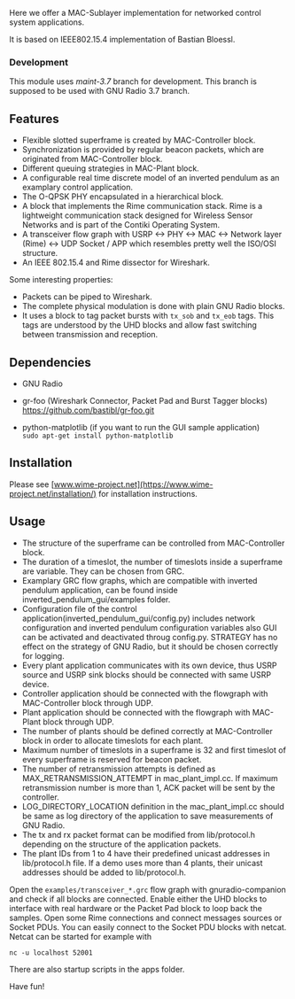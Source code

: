Here we offer a MAC-Sublayer implementation for networked control system applications. 

It is based on IEEE802.15.4 implementation of Bastian Bloessl.

### Development

This module uses *maint-3.7* branch for development. This branch is supposed to be used with GNU Radio 3.7 branch.


## Features

- Flexible slotted superframe is created by MAC-Controller block.
- Synchronization is provided by regular beacon packets, which are originated from MAC-Controller block.
- Different queuing strategies in MAC-Plant block.
- A configurable real time discrete model of an inverted pendulum as an examplary control application.
- The O-QPSK PHY encapsulated in a hierarchical block.
- A block that implements the Rime communication stack. Rime is a lightweight
  communication stack designed for Wireless Sensor Networks and is part of the
  Contiki Operating System.
- A transceiver flow graph with USRP <-> PHY <-> MAC <-> Network layer (Rime)
  <-> UDP Socket / APP which resembles pretty well the ISO/OSI structure.
- An IEEE 802.15.4 and Rime dissector for Wireshark.

Some interesting properties:
- Packets can be piped to Wireshark.
- The complete physical modulation is done with plain GNU Radio blocks.
- It uses a block to tag packet bursts with `tx_sob` and `tx_eob` tags. This
  tags are understood by the UHD blocks and allow fast switching between
  transmission and reception.

## Dependencies

- GNU Radio

- gr-foo (Wireshark Connector, Packet Pad and Burst Tagger blocks) <br>
  https://github.com/bastibl/gr-foo.git

- python-matplotlib (if you want to run the GUI sample application) <br>
  `sudo apt-get install python-matplotlib`


## Installation

Please see [www.wime-project.net](https://www.wime-project.net/installation/)
for installation instructions.

## Usage

- The structure of the superframe can be controlled from MAC-Controller block.
- The duration of a timeslot, the number of timeslots inside a superframe are variable. They can be chosen from GRC.
- Examplary GRC flow graphs, which are compatible with inverted pendulum application, can be found inside inverted_pendulum_gui/examples folder.
- Configuration file of the control application(inverted_pendulum_gui/config.py) includes network configuration and inverted pendulum configuration variables also GUI can be activated and deactivated throug config.py. STRATEGY has no effect on the strategy of GNU Radio, but it should be chosen correctly for logging.
- Every plant application communicates with its own device, thus USRP source and USRP sink blocks should be connected with same USRP device.
- Controller application should be connected with the flowgraph with MAC-Controller block through UDP.
- Plant application should be connected with the flowgraph with MAC-Plant block through UDP.
- The number of plants should be defined correctly at MAC-Controller block in order to allocate timeslots for each plant.
- Maximum number of timeslots in a superframe is 32 and first timeslot of every superframe is reserved for beacon packet.
- The number of retransmission attempts is defined as MAX_RETRANSMISSION_ATTEMPT in mac_plant_impl.cc. If maximum retransmission number is more than 1, ACK packet will be sent by the controller.
- LOG_DIRECTORY_LOCATION definition in the mac_plant_impl.cc should be same as log directory of the application to save measurements of GNU Radio.
- The tx and rx packet format can be modified from lib/protocol.h depending on the structure of the application packets.
- The plant IDs from 1 to 4 have their predefined unicast addresses in lib/protocol.h file. If a demo uses more than 4 plants, their unicast addresses should be added to lib/protocol.h.

Open the `examples/transceiver_*.grc` flow graph with gnuradio-companion and
check if all blocks are connected. Enable either the UHD blocks to interface
with real hardware or the Packet Pad block to loop back the samples. Open some
Rime connections and connect messages sources or Socket PDUs. You can easily
connect to the Socket PDU blocks with netcat. Netcat can be started for example
with

```
nc -u localhost 52001
```


There are also startup scripts in the apps folder.

Have fun!

